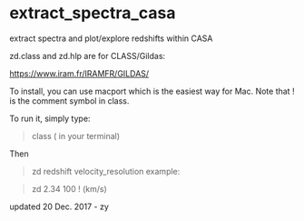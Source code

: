 # extract_spectra_casa
extract spectra and plot/explore redshifts within CASA

zd.class and zd.hlp are for CLASS/Gildas: 

https://www.iram.fr/IRAMFR/GILDAS/

To install, you can use macport which is the easiest way for Mac. 
Note that ! is the comment symbol in class. 

To run it, simply type: 

> class ( in your terminal) 

Then 

> zd redshift velocity_resolution 
example: 

>  zd 2.34  100  ! (km/s) 


updated 20 Dec. 2017 - zy

